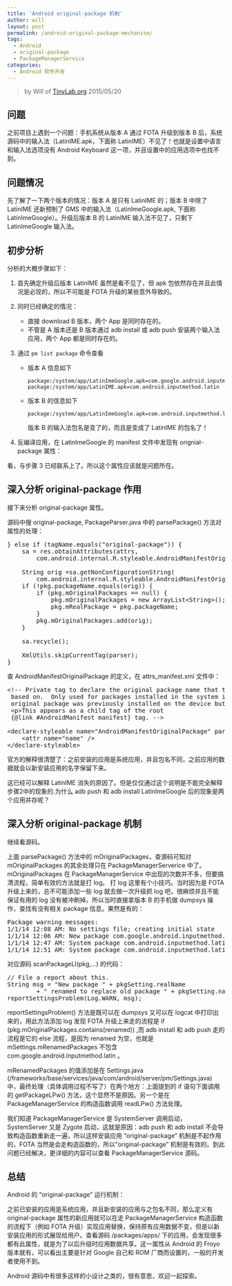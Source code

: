 ```yaml
---
title: 'Android original-package 机制'
author: will
layout: post
permalink: /android-original-package-mechanism/
tags:
  - Android
  - original-package
  - PackageManagerService
categories:
  - Android 软件开发
---
```


<!-- 链接：原创空间 -->

<!-- 作者：Will, wumin156@126.com -->

<!-- 时间：NULL -->

<!-- 分类：Android -->

<!-- 标签：Android,original-package,PackageManagerService -->

> by Will of [TinyLab.org][1]
> 2015/05/20


## 问题

之前项目上遇到一个问题：手机系统从版本 A 通过 FOTA 升级到版本 B 后，系统源码中的输入法（LatinIME.apk，下面称 LatinIME）不见了！也就是设置中语言和输入法选项没有 Android Keyboard 这一项，并且设置中的应用选项中也找不到。

## 问题情况

先了解了一下两个版本的情况：版本 A 是只有 LatinIME 的；版本 B 中除了 LatinIME 还新预制了 GMS 中的输入法（LatinImeGoogle.apk, 下面称 LatinImeGoogle）。升级后版本 B 的 LatinIME 输入法不见了，只剩下 LatinImeGoogle 输入法。

## 初步分析

分析的大概步骤如下：

  1. 首先确定升级后版本 LatinIME 虽然是看不见了，但 apk 包依然存在并且此情况是必现的，所以不可能是 FOTA 升级的某些意外导致的。

  2. 同时已经确定的情况：

      * 直接 download B 版本，两个 App 是同时存在的。
      * 不管是 A 版本还是 B 版本通过 adb install 或 adb push 安装两个输入法应用，两个 App 都是同时存在的。

  3. 通过 `pm list package` 命令查看

      * 版本 A 信息如下

            package:/system/app/LatinImeGoogle.apk=com.google.android.inputmethod.latin
            package:/system/app/LatinIME.apk=com.android.inputmethod.latin


      * 版本 B 的信息如下

            package:/system/app/LatinImeGoogle.apk=com.android.inputmethod.latin


        版本 B 的输入法包名是变了的，而且是变成了 LatinIME 的包名了！

  4. 反编译应用，在 LatinImeGoogle 的 manifest 文件中发现有 orignial-package 属性：

        <original-package android:name="com.android.inputmethod.latin" />


看，与步骤 3 已经联系上了。所以这个属性应该就是问题所在。

## 深入分析 original-package 作用

接下来分析 original-package 属性。

源码中搜 original-package, PackageParser.java 中的 parsePackage() 方法对属性的处理：

<pre>} else if (tagName.equals("original-package")) {
    sa = res.obtainAttributes(attrs,
        com.android.internal.R.styleable.AndroidManifestOriginalPackage);

    String orig =sa.getNonConfigurationString(
        com.android.internal.R.styleable.AndroidManifestOriginalPackage_name, 0);
    if (!pkg.packageName.equals(orig)) {
        if (pkg.mOriginalPackages == null) {
            pkg.mOriginalPackages = new ArrayList&lt;String>();
            pkg.mRealPackage = pkg.packageName;
        }
        pkg.mOriginalPackages.add(orig);
    }

    sa.recycle();

    XmlUtils.skipCurrentTag(parser);
}
</pre>

查 AndroidManifestOriginalPackage 的定义，在 attrs_manifest.xml 文件中：

<pre>&lt;!-- Private tag to declare the original package name that this package is
 based on.  Only used for packages installed in the system image.  If given, and different than the actual package name, and the given
 original package was previously installed on the device but the new one was not, then the data for the old one will be renamed to be for the new package.
 &lt;p&gt;This appears as a child tag of the root
 {@link #AndroidManifest manifest} tag. --&gt;

&lt;declare-styleable name="AndroidManifestOriginalPackage" parent="AndroidManifest"&gt;
    &lt;attr name="name" /&gt;
&lt;/declare-styleable&gt;
</pre>

官方的解释很清楚了：之前安装的应用是系统应用，并且包名不同，之前应用的数据就会以新安装应用的名字保留下来。

这已经可以解释 LatinIME 消失的原因了。但是仅仅通过这个说明是不能完全解释步骤2中的现象的.为什么 adb push 和 adb install LatinImeGoogle 后的现象是两个应用并存呢？

## 深入分析 original-package 机制

继续看源码。

上面 parsePackage() 方法中的 mOriginalPackages，查源码可知对 mOriginalPackages 的其余处理只在 PackageManagerServerice 中了。mOriginalPackages 在 PackageManagerService 中出现的次数并不多，但要搞清流程，简单有效的方法就是打 log。 打 log 这里有个小技巧。当时因为是 FOTA 升级上来的，总不可能添加一些 log 就去做一次升级抓 log 吧，很麻烦并且不能保证有用的 log 没有被冲刷掉。所以当时直接拿版本 B 的手机做 dumpsys 操作，查找有没有相关 package 信息。果然是有的：

<pre>Package warning messages:
1/1/14 12:08 AM: No settings file; creating initial state
1/1/14 12:06 AM: New package com.google.android.inputmethod.latin renamed to replace old package com.android.inputmethod.latin
1/1/14 12:47 AM: System package com.android.inputmethod.latin signature changed; retaining data.
1/1/14 12:51 AM: System package com.android.inputmethod.latin signature changed; retaining data.
</pre>

对应源码 scanPackageLI(pkg,&#8230;) 的代码：

<pre>// File a report about this.
String msg = "New package " + pkgSetting.realName
        + " renamed to replace old package " + pkgSetting.name;
reportSettingsProblem(Log.WARN, msg);
</pre>

reportSettingsProblem() 方法是既可以在 dumpsys 又可以在 logcat 中打印出来的，用此方法添加 log 发现 FOTA 升级上来走的流程是 if (pkg.mOriginalPackages.contains(renamed)) ,而 adb install 和 adb push 走的流程是它的 else 流程，是因为 renamed 为空，也就是 mSettings.mRenamedPackages 不包含 com.google.android.inputmethod.latin 。

mRenamedPackages 的值添加是在 Settings.java (/frameworks/base/services/java/com/android/server/pm/Settings.java) 中，最终处理（具体调用过程不写了）在两个地方：上面提到的 if 语句下面调用的 getPackageLPw() 方法，这个显然不是原因。另一个是在 PackageManagerService 的构造函数调用 readLPw() 方法处理。

我们知道 PackageManagerService 是 SystemServer 调用启动，SystemServer 又是 Zygote 启动，这就是原因：adb push 和 adb install 不会导致构造函数重新走一遍，所以这样安装应用 “original-package” 机制是不起作用的，FOTA 当然是会走构造函数的，所以“original-package” 机制是有效的。到此问题已经解决，更详细的内容可以查看 PackageManagerService 源码。

## 总结

Android 的 “original-package” 运行机制：

之前已安装的应用是系统应用，并且新安装的应用与之包名不同，那么定义有 original-package 属性的新应用就可以在走 PackageManagerService 构造函数的流程下（例如 FOTA 升级）实现应用替换，保持原有应用数据不变，但是以新安装应用的形式展现给用户。查看源码 /packages/apps/ 下的应用，会发现很多都有此属性，就是为了以后升级时应用数据共享。这一属性从 Android 的 Froyo 版本就有，可以看出主要是针对 Google 自己和 ROM 厂商而设置的，一般的开发者使用不到。

Android 源码中有很多这样的小设计之类的，很有意思，欢迎一起探索。





 [1]: http://tinylab.org
